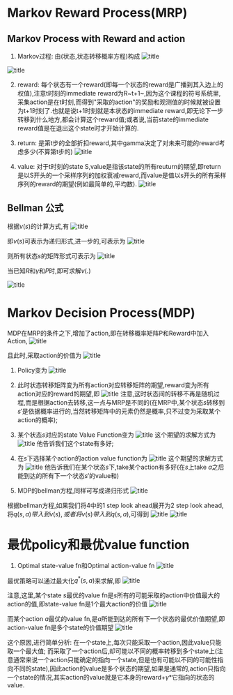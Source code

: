 # Markov Reward Process(MRP)

## Markov Process with Reward and action
1. Markov过程: 由(状态,状态转移概率方程)构成
![title](https://raw.githubusercontent.com/HViktorTsoi/gitnote-image/master/gitnote/2019/05/25/1558778944853-1558778944854.png)

![title](https://raw.githubusercontent.com/HViktorTsoi/gitnote-image/master/gitnote/2019/05/25/1558778984856-1558778984857.png)

2. reward: 每个状态有一个reward(即每一个状态的reward是广播到其入边上的权值),注意t时刻的immediate reward为R~t+1~,因为这个课程的符号系统里,采集action是在t时刻,而得到"采取的action"的奖励和观测值的时候就被设置为t+1时刻了.也就是说t+1时刻就是本状态的immediate reward,即无论下一步转移到什么地方,都会计算这个reward值;或者说,当前state的immediate reward值是在退出这个state时才开始计算的.

3. return: 是第t步的全部折扣reward,其中gamma决定了对未来可能的reward考虑多少(不算第t步的)
![title](https://raw.githubusercontent.com/HViktorTsoi/gitnote-image/master/gitnote/2019/05/25/1558779005329-1558779005333.png)

4. value: 对于t时刻的state S,value是指该state的所有reuturn的期望,即return是以S开头的一个采样序列的加权衰减reward,而value是值以s开头的所有采样序列的reward的期望(例如最简单的,平均数).
![title](https://raw.githubusercontent.com/HViktorTsoi/gitnote-image/master/gitnote/2019/05/25/1558779023901-1558779023903.png)

## Bellman 公式

根据$v(s)$的计算方式,有
![title](https://raw.githubusercontent.com/HViktorTsoi/gitnote-image/master/gitnote/2019/05/25/1558796372023-1558796372025.png)

即$v(s)$可表示为递归形式,进一步的,可表示为
![title](https://raw.githubusercontent.com/HViktorTsoi/gitnote-image/master/gitnote/2019/05/25/1558796439213-1558796439215.png)

则所有状态$s$的矩阵形式可表示为
![title](https://raw.githubusercontent.com/HViktorTsoi/gitnote-image/master/gitnote/2019/05/25/1558796621415-1558796621416.png)

当已知$R$和$\gamma$和$P$时,即可求解$v(.)$

![title](https://raw.githubusercontent.com/HViktorTsoi/gitnote-image/master/gitnote/2019/05/25/1558796855886-1558796855887.png)

# Markov Decision Process(MDP)

MDP在MRP的条件之下,增加了action,即在转移概率矩阵P和Reward中加入Action,
![title](https://raw.githubusercontent.com/HViktorTsoi/gitnote-image/master/gitnote/2019/05/26/1558881185872-1558881185884.png)

且此时,采取action的价值为
![title](https://raw.githubusercontent.com/HViktorTsoi/gitnote-image/master/gitnote/2019/05/27/1558938716729-1558938716730.png)

1. Policy变为
![title](https://raw.githubusercontent.com/HViktorTsoi/gitnote-image/master/gitnote/2019/05/26/1558881900232-1558881900232.png)

2. 此时状态转移矩阵变为所有action对应转移矩阵的期望,reward变为所有action对应的reward的期望,即
![title](https://raw.githubusercontent.com/HViktorTsoi/gitnote-image/master/gitnote/2019/05/26/1558882025529-1558882025529.png)
注意,这时状态间的转移不再是随机过程,而是根据action去转移,这一点与MRP是不同的(在MRP中,某个状态$s$转移到$s'$是依据概率进行的,当然转移矩阵中的元素仍然是概率,只不过变为采取某个action的概率);

3. 某个状态$s$对应的state Value Function变为
![title](https://raw.githubusercontent.com/HViktorTsoi/gitnote-image/master/gitnote/2019/05/26/1558882677961-1558882677961.png)
这个期望的求解方式为
![title](https://raw.githubusercontent.com/HViktorTsoi/gitnote-image/master/gitnote/2019/05/26/1558883253036-1558883253037.png)
他告诉我们这个state有多好;

4. 在$s$下选择某个action的action value function为
![title](https://raw.githubusercontent.com/HViktorTsoi/gitnote-image/master/gitnote/2019/05/26/1558882751185-1558882751187.png)
这个期望的求解方式为
![title](https://raw.githubusercontent.com/HViktorTsoi/gitnote-image/master/gitnote/2019/05/26/1558883540784-1558883540785.png)
他告诉我们在某个状态$s$下,take某个action有多好(在$s$上take $a$之后能到达的所有下一个状态$s'$的value和)

5. MDP的bellman方程,同样可写成递归形式
![title](https://raw.githubusercontent.com/HViktorTsoi/gitnote-image/master/gitnote/2019/05/27/1558886730436-1558886730436.png)

根据bellman方程,如果我们将4中的1 step look ahead展开为2 step look ahead,将$q(s,a)带入到v(s),或者将v(s)带入到q(s,a)$,可得到
![title](https://raw.githubusercontent.com/HViktorTsoi/gitnote-image/master/gitnote/2019/05/27/1558887041599-1558887041600.png)
![title](https://raw.githubusercontent.com/HViktorTsoi/gitnote-image/master/gitnote/2019/05/27/1558887052498-1558887052499.png)

# 最优policy和最优value function

1. Optimal state-value fn和Optimal action-value fn
![title](https://raw.githubusercontent.com/HViktorTsoi/gitnote-image/master/gitnote/2019/05/27/1558952679883-1558952679884.png)

最优策略可以通过最大化$q^*(s,a)$来求解,即
![title](https://raw.githubusercontent.com/HViktorTsoi/gitnote-image/master/gitnote/2019/05/27/1558952939681-1558952939682.png)

注意,这里,某个state $s$最优的value fn是$s$所有的可能采取的action中价值最大的action的值,即state-value fn是1个最大action的价值
![title](https://raw.githubusercontent.com/HViktorTsoi/gitnote-image/master/gitnote/2019/05/27/1558953056399-1558953056400.png)

而某个action $a$最优的value fn,是$a$所能到达的所有下一个状态的最优价值期望,即action-value fn是多个state的价值期望
![title](https://raw.githubusercontent.com/HViktorTsoi/gitnote-image/master/gitnote/2019/05/27/1558953164230-1558953164231.png)

这个原因,进行简单分析: 在一个state上,每次只能采取一个action,因此value只能取一个最大值; 而采取了一个action后,却可能以不同的概率转移到多个state上(注意通常来说一个action只能确定的指向一个state,但是也有可能以不同的可能性指向不同的state),因此action的value是多个状态的期望,如果是通常的,action只指向一个state的情况,其实action的value就是它本身的reward+$\gamma$*它指向的状态的value.




